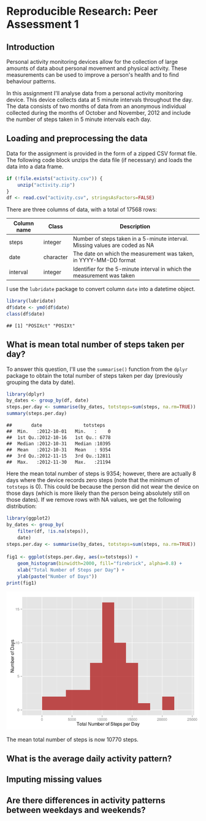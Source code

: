 # Reproducible Research: Peer Assessment 1

## Introduction
Personal activity monitoring devices allow for the collection of large amounts
of data about personal movement and physical activity. These measurements can
be used to improve a person's health and to find behaviour patterns.

In this assignment I'll analyse data from a personal activity monitoring device.
This device collects data at 5 minute intervals throughout the day. The data
consists of two months of data from an anonymous individual collected during the
months of October and November, 2012 and include the number of steps taken in 5
minute intervals each day.


## Loading and preprocessing the data
Data for the assignment is provided in the form of a zipped CSV format file. The
following code block unzips the data file (if necessary) and loads the data into
a data frame.


```r
if (!file.exists("activity.csv")) {
    unzip("activity.zip")
}
df <- read.csv("activity.csv", stringsAsFactors=FALSE)
```

There are three columns of data, with a total of 17568 rows:

| Column name | Class | Description |
|-------------|-------|-------------|
| steps | integer | Number of steps taken in a 5-minute interval. Missing values are coded as NA |
| date | character | The date on which the measurement was taken, in YYYY-MM-DD format |
| interval | integer | Identifier for the 5-minute interval in which the measurement was taken |

I use the `lubridate` package to convert column `date` into a datetime object.


```r
library(lubridate)
df$date <- ymd(df$date)
class(df$date)
```

```
## [1] "POSIXct" "POSIXt"
```


## What is mean total number of steps taken per day?
To answer this question, I'll use the `summarise()` function from the `dplyr`
package to obtain the total number of steps taken per day
(previously grouping the data by date).


```r
library(dplyr)
by_dates <- group_by(df, date)
steps.per.day <- summarise(by_dates, totsteps=sum(steps, na.rm=TRUE))
summary(steps.per.day)
```

```
##       date               totsteps    
##  Min.   :2012-10-01   Min.   :    0  
##  1st Qu.:2012-10-16   1st Qu.: 6778  
##  Median :2012-10-31   Median :10395  
##  Mean   :2012-10-31   Mean   : 9354  
##  3rd Qu.:2012-11-15   3rd Qu.:12811  
##  Max.   :2012-11-30   Max.   :21194
```

Here the mean total number of steps is
9354; however, there are actually 
8 days where the
device records zero steps (note that the minimum of `totsteps` is 0). This could
be because the person did not wear the device on those days (which is more
likely than the person being absolutely still on those dates). If we remove rows
with NA values, we get the following distribution:


```r
library(ggplot2)
by_dates <- group_by(
    filter(df, !is.na(steps)),
    date)
steps.per.day <- summarise(by_dates, totsteps=sum(steps, na.rm=TRUE))

fig1 <- ggplot(steps.per.day, aes(x=totsteps)) + 
    geom_histogram(binwidth=2000, fill="firebrick", alpha=0.8) +
    xlab("Total Number of Steps per Day") +
    ylab(paste("Number of Days"))
print(fig1)
```

![](PA1_template_files/figure-html/figure1-1.png) 

The mean total number of steps is now
10770 steps.


## What is the average daily activity pattern?



## Imputing missing values



## Are there differences in activity patterns between weekdays and weekends?
